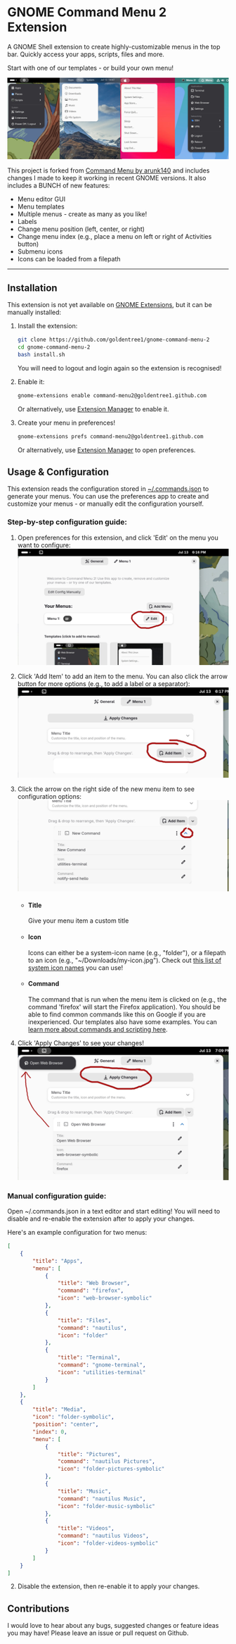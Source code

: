 # GNOME Command Menu 2 Extension

A GNOME Shell extension to create highly-customizable menus in the top bar. Quickly access your apps, scripts, files and more.

Start with one of our templates - or build your own menu!

![Command Menu Screenshot](screenshots/examples-collage.jpg)

This project is forked from [Command Menu by arunk140](https://github.com/arunk140/gnome-command-menu) and includes changes I made to keep it working in recent GNOME versions. It also includes a BUNCH of new features:
- Menu editor GUI
- Menu templates
- Multiple menus - create as many as you like!
- Labels
- Change menu position (left, center, or right)
- Change menu index (e.g., place a menu on left or right of Activities button)
- Submenu icons
- Icons can be loaded from a filepath
---

## Installation

This extension is not yet available on [GNOME Extensions](https://extensions.gnome.org/), but it can be manually installed:

1. Install the extension:
    ```bash
    git clone https://github.com/goldentree1/gnome-command-menu-2
    cd gnome-command-menu-2
    bash install.sh 
    ```

    You will need to logout and login again so the extension is recognised!

2. Enable it:
    ```bash
    gnome-extensions enable command-menu2@goldentree1.github.com
    ```
    Or alternatively, use [Extension Manager](https://flathub.org/apps/com.mattjakeman.ExtensionManager) to enable it.

3. Create your menu in preferences!
    ```bash
    gnome-extensions prefs command-menu2@goldentree1.github.com
    ```
     Or alternatively, use [Extension Manager](https://flathub.org/apps/com.mattjakeman.ExtensionManager) to open preferences.


## Usage & Configuration
This extension reads the configuration stored in [~/.commands.json](~/.commands.json) to generate your menus. You can use the preferences app to create and customize your menus - or manually edit the configuration yourself.

### Step-by-step configuration guide:
1. Open preferences for this extension, and click 'Edit' on the menu you want to configure:
![Command Menu Screenshot](screenshots/1-editmenu.jpg)
2. Click 'Add Item' to add an item to the menu. You can also click the arrow button for more options (e.g., to add a label or a separator):
![Command Menu Screenshot](screenshots/2-additem.jpg)
3. Click the arrow on the right side of the new menu item to see configuration options:
![Command Menu Screenshot](screenshots/3-edititem.jpg)


    - #### Title
        Give your menu item a custom title
    - #### Icon
        Icons can either be a system-icon name (e.g., "folder"), or a filepath to an icon (e.g., "~/Downloads/my-icon.jpg"). Check out [this list of system icon names](https://github.com/StorageB/icons/blob/main/GNOME48Adwaita/icons.md) you can use!
    - #### Command
        The command that is run when the menu item is clicked on (e.g., the command 'firefox' will start the Firefox application). You should be able to find common commands like this on Google if you are inexperienced. Our templates also have some examples. You can [learn more about commands and scripting here](https://www.freecodecamp.org/news/bash-scripting-tutorial-linux-shell-script-and-command-line-for-beginners/).

5. Click 'Apply Changes' to see your changes!
![Command Menu Screenshot](screenshots/4-done.jpg)

### Manual configuration guide:
Open ~/.commands.json in a text editor and start editing! You will need to disable and re-enable the extension after to apply your changes.

Here's an example configuration for two menus:

```json
[
    {
        "title": "Apps",
        "menu": [
            {
                "title": "Web Browser",
                "command": "firefox",
                "icon": "web-browser-symbolic"
            },
            {
                "title": "Files",
                "command": "nautilus",
                "icon": "folder"
            },
            {
                "title": "Terminal",
                "command": "gnome-terminal",
                "icon": "utilities-terminal"
            }
        ]
    },
    {
        "title": "Media",
        "icon": "folder-symbolic",
        "position": "center",
        "index": 0,
        "menu": [
            {
                "title": "Pictures",
                "command": "nautilus Pictures",
                "icon": "folder-pictures-symbolic"
            },
            {
                "title": "Music",
                "command": "nautilus Music",
                "icon": "folder-music-symbolic"
            },
            {
                "title": "Videos",
                "command": "nautilus Videos",
                "icon": "folder-videos-symbolic"
            }
        ]
    }
]
```
2. Disable the extension, then re-enable it to apply your changes.

## Contributions
I would love to hear about any bugs, suggested changes or feature ideas you may have! Please leave an issue or pull request on Github.
